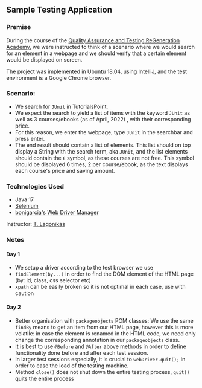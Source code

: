 ## Sample Testing Application

### Premise

During the course of the [Quality Assurance and Testing ReGeneration Academy](https://www.regeneration.gr/en/regen-academy/4women-in-software-quality-assurance-testing/), we were instructed to think of a scenario where we would search for an element in a webpage and we should verify that a certain element would be displayed on screen.

The project was implemented in Ubuntu 18.04, using IntelliJ, and the test environment is a Google Chrome browser.

### Scenario:
- We search for `JUnit` in TutorialsPoint.
- We expect the search to yield a list of items with the keyword `JUnit` as well as 3 courses/ebooks (as of April, 2022) , with their corresponding price.
- For this reason, we enter the webpage, type `JUnit` in the searchbar and press enter.
- The end result should contain a list of elements. This list should on top display a String with the search term, aka `JUnit`, and the list elements should contain the `€` symbol, as these courses are not free. This symbol should be displayed 6 times, 2 per course/ebook, as the text displays each course's price and saving amount.

### Technologies Used
- Java 17
- [Selenium](https://www.selenium.dev/)
- [bonigarcia's Web Driver Manager](https://github.com/bonigarcia/webdrivermanager)

Instructor: [T. Lagonikas](https://www.linkedin.com/in/theodore-lagonikas/?trk=org-employees&originalSubdomain=gr)

### Notes

#### Day 1
- We setup a driver according to the test browser we use
- `findElement(by...)` in order to find the DOM element of the HTML page (by: id, class, css selector etc)
- `xpath` can be easily broken so it is not optimal in each case, use with caution

#### Day 2
- Better organisation with `packageobjects` POM classes: We use the same `findBy` means to get an item from our HTML page, however this is more volatile: in case the element is renamed in the HTML code, we need only change the corresponding annotation in our `packageobjects` class.
- It is best to use `@Before` and `@After` above methods in order to define functionality done before and after each test session.
- In larger test sessions especially, it is crucial to `webDriver.quit();` in order to ease the load of the testing machine.
- Method `close()` does not shut down the entire testing process, `quit()` quits the entire process